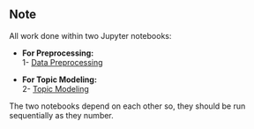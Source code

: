 
## Note
All work done within two Jupyter notebooks:
- **For Preprocessing:**<br/>
  1- [Data Preprocessing](https://github.com/amjadalth/Hotel-Reviews-Unsupervised-NLP-Project/blob/main/Jupyter%20Notebooks/DataPreprocessing.ipynb)<br/>
  
- **For Topic Modeling:** <br/>
  2- [Topic Modeling](https://github.com/amjadalth/Hotel-Reviews-Unsupervised-NLP-Project/blob/main/Jupyter%20Notebooks/topic_modeling%20.ipynb)<br/>

The two notebooks depend on each other so, they should be run sequentially as they number.
